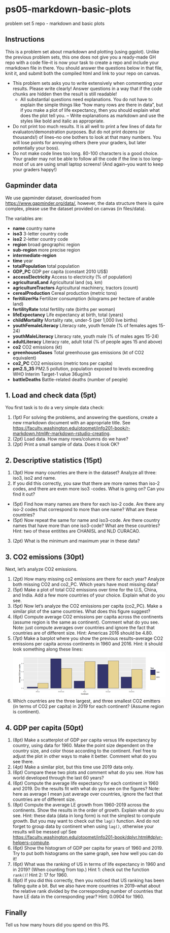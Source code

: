 # ps05-markdown-basic-plots
problem set 5 repo - markdown and basic plots

## Instructions

This is a problem set about rmarkdown and plotting (using ggplot). Unlike the previous problem sets, this one does not give you a ready-made GH repo with a code file–it is now your task to create a repo and include your rmarkdown file in there. You should answer the questions below in that file, knit it, and submit both the compiled html and link to your repo on canvas.
- This problem sets asks you to write extensively when commenting your results. Please write clearly! Answer questions in a way that if the code chunks are hidden then the result is still readable!
  - All substantial questions need explanations. You do not have to explain the simple things like “how many rows are there in data”, but if you make a plot of life expectancy, then you should explain what does the plot tell you.
  – Write explanations as markdown and use the styles like bold and italic as appropriate.
- Do not print too much results. It is all well to print a few lines of data for evaluaton/demonstration purposes. But do not print dozens (or thousands!) of lines–no one bothers to look at that many numbers. You will lose points for annoying others (here your graders, but later potentially your boss).
- Do not make code lines too long. 80-100 characters is a good choice. Your grader may not be able to follow all the code if the line is too long–most of us are using small laptop screens! (And again–you want to keep your graders happy!)

## Gapminder data

We use gapminder dataset, downloaded from https://www.gapminder.org/data/, however, the data structure there is quire complex, please use the dataset provided on canvas (in files/data).

The variables are:
- **name** country name
- **iso3** 3-letter country code
- **iso2** 2-letter country code
- **region** broad geographic region
- **sub-region** more precise region
- **intermediate-region**
- **time** year
- **totalPopulation** total population
- **GDP_PC** GDP per capita (constant 2010 US$)
- **accessElectricity** Access to electricity (% of population)
- **agriculturalLand** Agricultural land (sq. km)
- **agricultureTractors** Agricultural machinery, tractors (count)
- **cerealProduction** Cereal production (metric tons)
- **feritilizerHa** Fertilizer consumption (kilograms per hectare of arable land)
- **fertilityRate** total fertility rate (births per woman)
- **lifeExpectancy** Life expectancy at birth, total (years)
- **childMortality** Mortality rate, under-5 (per 1,000 live births)
- **youthFemaleLiteracy** Literacy rate, youth female (% of females ages 15-24)
- **youthMaleLiteracy** Literacy rate, youth male (% of males ages 15-24)
- **adultLiteracy** Literacy rate, adult total (% of people ages 15 and above)
- **co2** CO2 emissions (kt)
- **greenhouseGases** Total greenhouse gas emissions (kt of CO2 equivalent)
- **co2_PC** CO2 emissions (metric tons per capita)
- **pm2.5_35** PM2.5 pollution, population exposed to levels exceeding WHO Interim Target-1 value 36ug/m3 
- **battleDeaths** Battle-related deaths (number of people)

## 1. Load and check data (5pt)

You first task is to do a very simple data check:
1. (1pt) For solving the problems, and answering the questions, create a new rmarkdown document with an appropriate title. See https://faculty.washington.edu/otoomet/info201-book/r-markdown.html#r-markdown-rstudio-creating.
2. (2pt) Load data. How many rows/columns do we have?
3. (2pt) Print a small sample of data. Does it look OK?

## 2. Descriptive statistics (15pt)

1. (3pt) How many countries are there in the dataset? Analyze all three: iso3, iso2 and name.
2. If you did this correctly, you saw that there are more names than iso-2 codes, and there are even more iso3 -codes. What is going on? Can you find it out?
  - (5pt) Find how many names are there for each iso-2 code. Are there any iso-2 codes that correspond to more than one name? What are these countries?
  - (5pt) Now repeat the same for name and iso3-code. Are there country names that have more than one iso3-code? What are these countries?
Hint: two of these entitites are CHANISL and NLD CURACAO.
3. (2pt) What is the minimum and maximum year in these data?

## 3. CO2 emissions (30pt)

Next, let’s analyze CO2 emissions.
1. (2pt) How many missing co2 emissions are there for each year? Analyze both missing CO2 and co2_PC. Which years have most missing data?
2. (5pt) Make a plot of total CO2 emissions over time for the U.S, China, and India. Add a few more countries of your choice. Explain what do you see.
3. (5pt) Now let’s analyze the CO2 emissions per capita (co2_PC). Make a similar plot of the same countries. What does this figure suggest?
4. (6pt) Compute average CO2 emissions per capita across the continents (assume region is the same as continent). Comment what do you see.
Note: just compute averages over countries and ignore the fact that countries are of different size. Hint: Americas 2016 should be 4.80.
5. (7pt) Make a barplot where you show the previous results–average CO2 emissions per capita
across continents in 1960 and 2016.
Hint: it should look something along these lines: 
![example picture of plot](data/Screenshot_20230217_105721.png)
6. Which countries are the three largest, and three smallest CO2 emitters (in terms of CO2 per
capita) in 2019 for each continent? (Assume region is continent).

## 4.  GDP per capita (50pt)

1. (8pt) Make a scatterplot of GDP per capita versus life expectancy by country, using data for 1960. Make the point size dependent on the country size, and color those according to the continent. Feel free to adjust the plot in other ways to make it better. Comment what do you see there.
2. (4pt) Make a similar plot, but this time use 2019 data only.
3. (6pt) Compare these two plots and comment what do you see. How has world developed through the last 60 years?
4. (6pt) Compute the average life expectancy for each continent in 1960 and 2019. Do the results fit with what do you see on the figures?
Note: here as average I mean just average over countries, ignore the fact that countries are of different size.
5. (8pt) Compute the average LE growth from 1960-2019 across the continents. Show the results in the order of growth. Explain what do you see.
Hint: these data (data in long form) is not the simplest to compute growth. But you may
want to check out the `lag()` function. And do not forget to group data by continent when using `lag()`, otherwise your results will be messed up! See https://faculty.washington.edu/otoomet/info201-book/dplyr.html#dplyr-helpers-compute.
6. (6pt) Show the histogram of GDP per capita for years of 1960 and 2019. Try to put both histograms on the same graph, see how well you can do it!
7. (6pt) What was the ranking of US in terms of life expectancy in 1960 and in 2019? (When counting from top.)
Hint 1: check out the function `rank()`!
Hint 2: 17 for 1960.
8. (6pt) If you did this correctly, then you noticed that US ranking has been falling quite a bit. But we also have more countries in 2019–what about the relative rank divided by the corresponding number of countries that have LE data in the corresponding year?
Hint: 0.0904 for 1960.

## Finally

Tell us how many hours did you spend on this PS.
